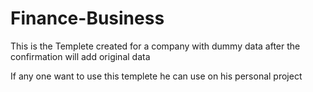 # Finance-Business
This is the Templete created for a company with dummy data after the confirmation will add original data

If any one want to use this templete he can use on his personal project
